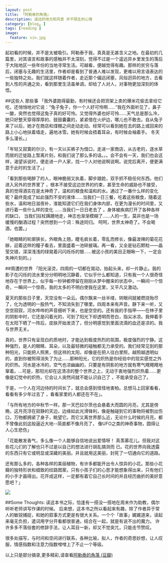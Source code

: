 ```yaml
---
layout: post  
title: 「阿勒泰的角落」
description: 遥远的地方和风景 并不陌生的心情    
category: [blog, ]  
tags: [reading ]  
image:
  feature: xin.jpg
---
```



起初看的时候，并不是太被吸引。阿勒泰于我，真真是无甚含义之地。在最初的几篇里，对其语言和故事的感触并不太深刻，觉得不过是一个遥远异乡里发生的落后于大陆地区一些年份的当地寻常生活。可越看，便越觉得有趣。那样的贫穷与落后，闭塞与无趣的生活里，作者却是看到了普通人难以发现，更难以用言语表达的一些独特之处。我们就这样随着作者，走近那个偏远闭塞，风俗迥异的地方，去看到人性的共通之处，看到那里生活虽单调，却给了人对人，对事物更加深刻的体悟。

##这些人 那些事
「我外婆跑得最勤，有时候还会把货架上卖的爆米花偷去拿给它吃，还悄悄地对它说：“兔子兔子，你一个人好可怜啊……“我在外面听见了，鼻子一酸，突然也觉得这兔子真的好可怜。又觉得外婆也好可怜……天气总是那么冷，她只好整天穿得厚厚的、鼓鼓囊囊的，紧紧借在火炉边，哪儿也不敢去。自从兔子来了以后，她才在商店和煤棚之间走动走动。经常可以看到她在去的路上或回来的路上小心地扶着墙走，遍地冰雪。她有时候会捂着耳朵，有时候会袖着手。
冬天多么漫长。」

「年轻又寂寞的尔沙，有一天以买裤子为借口，走进一家商店，从古老的，逐水草而居的迁徙路上暂离片刻，和我们说了那么多的话。。。会不会有一天，我们也会这样，渴望诉说时，便走进一户人家，找一个人对他说啊说啊。说完后离开，便更满意于此时的生活了。」

「看到那些喝醉了的人，眼神脆弱又执着，脚步踉跄，双手抓不稳任何东西。他们进入另外的世界里了 ，根本不接受这边世界的约束，甚至生命的威胁也不接受，真的觉得酒实在是太神奇了，温和的粮食和温和的水。通过了一番什么样的变化昵？最终竟成了如此强烈不安的液体……当我们一日三餐，吃着这些粮食，隨着这些水，温和地日滋夜补，淮能知道它们在我们身体内部，在更为漫长的时间里，又进行着一些什么样的变化 ……当我们一日日老去了 ，身体被疾病打开了各种各样的缺口， 当我们拄杖蹒跚地走，神志也渐渐模糊了……人的一生，莫非也是一场缓慢的酗酒过程？突然想到一个词：殊途同归。 
呵呵，世界太神奇了。不会喝酒，也罢。」

「她眼睛的轮廓狭长，外眼角上翘，睫毛疯长着，零乱而修长，像最泼辣的菊花花辦，迎着这样的瞳子看去，里面盛着一池碎披璃。再一看，又全是钻石颗粒——晶莹交错，深深浅浅的绿晃着闪闪烁烁的银……被这小孩的美目正眼瞅一下，一定会失神片刻的。」

##周遭的世界
「阳光滚烫，四周的一切都在晃动，抬起头来，却一片静止。我的影子在闪烁的流水里分分明明地沉静着，它似乎什么都知道，只有我一个人很奇怪地存在于世界上，似乎每一秒钟都停留在刚刚从梦中醒来的状态中，一瞬间一个惊奇，一瞬间一个惊奇。我的太多的不明白使我在这里，又平凡又激动。

夏天的那些日子里，天空没有一朵云。偶尔飘来一丝半缕，转眼间就被燃烧殆尽了，化为透明的一股热气，不知消矢到了哪里。四周本来有声音。静下来一听，又空空寂寂，河水哗哗的声音细听下来，也是空空的。还有我的手指甲——在林子里的阴影中时，它还是闪着光的，可到了阳光下却透明而苍白，指尖冰凉。我伸着手在太阳下晒了一阵后，皮肤开始发烫了，但分明感觉到里面流滴的血还是凉的。我与世界无关。
 
真的，世界只有呈现白的质地时，才能达到极度热烈的氛围，极度强烈的宁静。这种强烈，是人的眼睛、耳朵，以及最轻微的碰触都无力承受的。我们经常见到的那种阳光，只能把人照黑，但这祥的太阳，却像是在把人往白里照，越照越透明似的，直到你被照得消失了为止……那种阳光，它的炽热是你经验中的现实感觉之外的炽热。河水是冰冷的，空气也凉幽幽的，只要是有阴影的地方就有寒气飕飕飕地窜着。…可是，那阳光却在这清凉的整个世界之上，无动于衷地强烈炽热着……更像是幻觉中的炽热，它会让人突然间就不能认识自己了 ，不能承受自己了。

于是，一个人在河边待的时间长了，就总会感到怪怪地害柏。总想马上回家看看，看看有多少年过去了 ，看看家里的人都还在不在」。

「与所有地方的中秋节一样。那一天巴拉尔茨也会悬着大而圆的月亮，尤其是傍晩，这月亮浮在寂静的天边，边缘如此光滑锋利，像是触碰到它的事物将被割出伤口，万物都拥紧了身子，眺望它。而它又离世界那么近，无论什么时候的月亮，都不曾像此刻这般逼近大地--简直都不像月亮了， 像UFO之类的神奇事物，圆得让人心生悲伤」

「花能散发香气，多么像一个人能够自信地说出爱情呀！ 真羡慕花儿。但我对这些花儿们的了解也只不过是以自己的想法进行胡乱搞测而 已。花的世界向我透露的东西只有它或明显或深藏的美丽。并且就用这美丽，封死了一切通向它的道路。

还有那么多的，各种各样的美丽植物，有许多都能开出令人惊异的小花。那些小花瓣的独特形状和细致的纹路图案，只有小孩子们的心思才能想象得出来，只有他们的小手才画得出。花开成这样，一定都有着它自己长时间的并且经历曲折的美好意愿吧？」

<img src="http://imglf0.nosdn.127.net/img/WTNCc0NEMEVTVHF2bTBCeFJmTTFvMGNRNzRSdHJyU1U2T0NaZzNVRlVTWT0.jpg?imageView&thumbnail=1680x0&quality=96&stripmeta=0&type=jpg"/>


##Some Thoughts:
读这本书之际，恰逢有一搭没一搭地在周末作为助教，偶尔听听老师讲写作课的时候。 后来想，这本书之所以看起来有趣，除了作者异于常人的敏锐捕捉，和她的叙事方式更是有很大关系。一个个「故事」娓娓道来，读起来毫无负担，遣词用字分开看都很普通，结合在一起，就是有说不出的魔力。 许许多多不落俗套的修辞手法，让人耳目一新，却又不觉突兀，只能击节赞叹。

很多处描写，与时间和空间进行联系，各种比喻，拟人，作者的奇思妙想，让人叹服，情感指数和注意力指数噌噌上了不止一个等级。 

以上只是部分摘录,更多精彩,请查看[阿勒泰的角落 (豆瓣)](http://book.douban.com/subject/4881850/)



